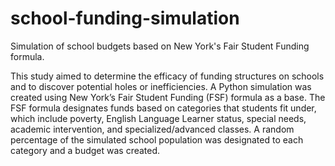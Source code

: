 # school-funding-simulation
Simulation of school budgets based on New York's Fair Student Funding formula. 

This study aimed to determine the efficacy of funding structures on schools and to discover potential holes or inefficiencies. 
A Python simulation was created using New York’s Fair Student Funding (FSF) formula as a base. 
The FSF formula designates funds based on categories that students fit under, which include poverty, 
English Language Learner status, special needs, academic intervention, and specialized/advanced classes. 
A random percentage of the simulated school population was designated to each category and a budget was created. 
 
